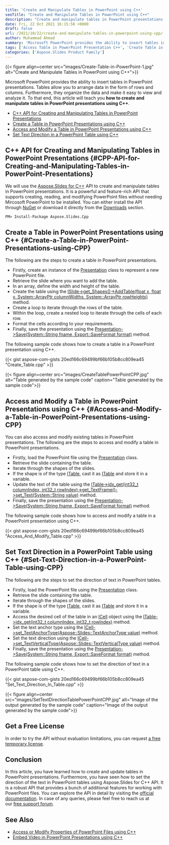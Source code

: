 ```yaml
---
title: 'Create and Manipulate Tables in PowerPoint using C++'
seoTitle: "Create and Manipulate Tables in PowerPoint using C++"
description: "Create and manipulate tables in PowerPoint presentations using C++. Use the C++ PowerPoint API to set the direction of text in PowerPoint tables."
date: Fri, 22 Oct 2021 16:15:50 +0000
draft: false
url: /2021/10/22/create-and-manipulate-tables-in-powerpoint-using-cpp/
author: Muhammad Ahmad
summary: 'Microsoft PowerPoint provides the ability to insert tables in PowerPoint presentations. Tables allow you to arrange data in the form of rows and columns. Furthermore, they organize the data and make it easy to view and analyze it. To that end, this article will teach you how to create and manipulate tables in PowerPoint presentations using C++.'
tags: ['Access Table in PowerPoint Presentation C++', 'Create Table in PowerPoint Presentation C++', 'Modify Table in PowerPoint Presentation C++', 'Set Text Direction in PowerPoint Table C++']
categories: ['Aspose.Slides Product Family']
---
```




{{< figure align=center src="images/Create-Table-in-PowerPoint-1.jpg" alt="Create and Manipulate Tables in PowerPoint using C++">}}


Microsoft PowerPoint provides the ability to insert tables in PowerPoint presentations. Tables allow you to arrange data in the form of rows and columns. Furthermore, they organize the data and make it easy to view and analyze it. To that end, this article will teach you **how to create and manipulate tables in PowerPoint presentations using C++**.

*   [C++ API for Creating and Manipulating Tables in PowerPoint Presentations][1]
*   [Create a Table in PowerPoint Presentations using C++][2]
*   [Access and Modify a Table in PowerPoint Presentations using C++][3]
*   [Set Text Direction in a PowerPoint Table using C++][4]

## C++ API for Creating and Manipulating Tables in PowerPoint Presentations {#CPP-API-for-Creating-and-Manipulating-Tables-in-PowerPoint-Presentations}

We will use the [Aspose.Slides for C++][5] API to create and manipulate tables in PowerPoint presentations. It is a powerful and feature-rich API that supports creating, reading, and modifying PowerPoint files without needing Mircosoft PowerPoint to be installed. You can either install the API through [NuGet][6] or download it directly from the [Downloads][7] section.

```
PM> Install-Package Aspose.Slides.Cpp
```

## Create a Table in PowerPoint Presentations using C++ {#Create-a-Table-in-PowerPoint-Presentations-using-CPP}

The following are the steps to create a table in PowerPoint presentations.

*   Firstly, create an instance of the [Presentation][8] class to represent a new PowerPoint file.
*   Retrieve the slide where you want to add the table.
*   In an array, define the width and height of the table.
*   Create the table using the [ISlide->get\_Shapes()->AddTable(float x, float y, System::ArrayPtr<double> columnWidths, System::ArrayPtr<double> rowHeights)][9] method.
*   Create a loop to iterate through the rows of the table.
*   Within the loop, create a nested loop to iterate through the cells of each row.
*   Format the cells according to your requirements.
*   Finally, save the presentation using the [Presentation->Save(System::String fname, Export::SaveFormat format)][10] method.

The following sample code shows how to create a table in a PowerPoint presentation using C++.

{{< gist aspose-com-gists 20ed166c69499bf66b105b8cc809ea45 "Create_Table.cpp" >}}



{{< figure align=center src="images/CreateTablePowerPointCPP.jpg" alt="Table generated by the sample code" caption="Table generated by the sample code">}}


## Access and Modify a Table in PowerPoint Presentations using C++ {#Access-and-Modify-a-Table-in-PowerPoint-Presentations-using-CPP}

You can also access and modify existing tables in PowerPoint presentations. The following are the steps to access and modify a table in PowerPoint presentations.

*   Firstly, load the PowerPoint file using the [Presentation][11] class.
*   Retrieve the slide containing the table.
*   Iterate through the shapes of the slides.
*   If the shape is of the type [ITable][12], cast it as [ITable][13] and store it in a variable.
*   Update the text of the table using the [ITable->idx\_get(int32\_t columnIndex, int32\_t rowIndex)->get\_TextFrame()->set\_Text(System::String value)][14] method.
*   Finally, save the presentation using the [Presentation->Save(System::String fname, Export::SaveFormat format)][15] method.

The following sample code shows how to access and modify a table in a PowerPoint presentation using C++.

{{< gist aspose-com-gists 20ed166c69499bf66b105b8cc809ea45 "Access_And_Modify_Table.cpp" >}}

## Set Text Direction in a PowerPoint Table using C++ {#Set-Text-Direction-in-a-PowerPoint-Table-using-CPP}

The following are the steps to set the direction of text in PowerPoint tables.

*   Firstly, load the PowerPoint file using the [Presentation][16] class.
*   Retrieve the slide containing the table.
*   Iterate through the shapes of the slides.
*   If the shape is of the type [ITable][17], cast it as [ITable][18] and store it in a variable.
*   Access the desired cell of the table in an [ICell][19] object using the [ITable->idx\_get(int32\_t columnIndex, int32\_t rowIndex)][20] method.
*   Set the text anchor type using the [ICell->set\_TextAnchorType(Aspose::Slides::TextAnchorType value)][21] method.
*   Set the text direction using the [ICell->set\_TextVerticalType(Aspose::Slides::TextVerticalType value)][22] method.
*   Finally, save the presentation using the [Presentation->Save(System::String fname, Export::SaveFormat format)][23] method.

The following sample code shows how to set the direction of text in a PowerPoint table using C++.

{{< gist aspose-com-gists 20ed166c69499bf66b105b8cc809ea45 "Set_Text_Direction_In_Table.cpp" >}}



{{< figure align=center src="images/SetTextDirectionTablePowerPointCPP.jpg" alt="Image of the output generated by the sample code" caption="Image of the output generated by the sample code">}}


## Get a Free License

In order to try the API without evaluation limitations, you can request [a free temporary license][24].

## Conclusion

In this article, you have learned how to create and update tables in PowerPoint presentations. Furthermore, you have seen how to set the direction of the text in PowerPoint tables using Aspose.Slides for C++ API. It is a robust API that provides a bunch of additional features for working with PowerPoint files. You can explore the API in detail by visiting the [official documentation][25]. In case of any queries, please feel free to reach us at our [free support forum][26].

## See Also

*   [Access or Modify Properties of PowerPoint Files using C++][27]
*   [Embed Video in PowerPoint Presentations using C++][28]




[1]: #CPP-API-for-Creating-and-Manipulating-Tables-in-PowerPoint-Presentations
[2]: #Create-a-Table-in-PowerPoint-Presentations-using-CPP
[3]: #Access-and-Modify-a-Table-in-PowerPoint-Presentations-using-CPP
[4]: #Set-Text-Direction-in-a-PowerPoint-Table-using-CPP
[5]: https://products.aspose.com/slides/cpp
[6]: https://www.nuget.org/packages/Aspose.Slides.Cpp
[7]: https://downloads.aspose.com/slides/cpp
[8]: https://apireference.aspose.com/slides/cpp/class/aspose.slides.presentation
[9]: https://apireference.aspose.com/slides/cpp/class/aspose.slides.i_shape_collection#a4267156608ecbb1bdeb07b6dd9975aa6
[10]: https://apireference.aspose.com/slides/cpp/class/aspose.slides.presentation#afcd59ec697bf05c10f78c3869de2ec9e
[11]: https://apireference.aspose.com/slides/cpp/class/aspose.slides.presentation
[12]: https://apireference.aspose.com/slides/cpp/class/aspose.slides.i_table
[13]: https://apireference.aspose.com/slides/cpp/class/aspose.slides.i_table
[14]: https://apireference.aspose.com/slides/cpp/class/aspose.slides.i_text_frame#aa0d44ddd1f1298427a340d03f5c01f5a
[15]: https://apireference.aspose.com/slides/cpp/class/aspose.slides.presentation#afcd59ec697bf05c10f78c3869de2ec9e
[16]: https://apireference.aspose.com/slides/cpp/class/aspose.slides.presentation
[17]: https://apireference.aspose.com/slides/cpp/class/aspose.slides.i_table
[18]: https://apireference.aspose.com/slides/cpp/class/aspose.slides.i_table
[19]: https://apireference.aspose.com/slides/cpp/class/aspose.slides.i_cell
[20]: https://apireference.aspose.com/slides/cpp/class/aspose.slides.i_table#af64f677124ca3251c979bef7b2a53408
[21]: https://apireference.aspose.com/slides/cpp/class/aspose.slides.i_cell#a4c5eac411bb6e956f8dcaf27d43f987e
[22]: https://apireference.aspose.com/slides/cpp/class/aspose.slides.i_cell#a01994ff360fd15931535be7da8e983dc
[23]: https://apireference.aspose.com/slides/cpp/class/aspose.slides.presentation#afcd59ec697bf05c10f78c3869de2ec9e
[24]: https://purchase.aspose.com/temporary-license
[25]: https://docs.aspose.com/slides/cpp/
[26]: https://forum.aspose.com/c/slides/11
[27]: https://blog.aspose.com/2021/10/21/access-or-modify-properties-of-powerpoint-files-using-cpp/
[28]: https://blog.aspose.com/2021/10/15/embed-video-in-powerpoint-presentations-using-cpp/




